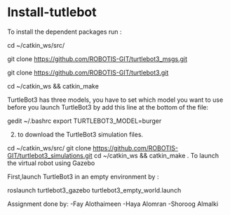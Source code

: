# Install-tutlebot 

To install the dependent packages run :

cd ~/catkin_ws/src/

git clone https://github.com/ROBOTIS-GIT/turtlebot3_msgs.git

git clone https://github.com/ROBOTIS-GIT/turtlebot3.git

cd ~/catkin_ws && catkin_make

TurtleBot3 has three models, you have to set which model you want to use before you launch
TurtleBot3 by add this line at the bottom of the file:

gedit ~/.bashrc
export TURTLEBOT3_MODEL=burger

2. to download the TurtleBot3 simulation files.

cd ~/catkin_ws/src/
git clone https://github.com/ROBOTIS-GIT/turtlebot3_simulations.git
cd ~/catkin_ws && catkin_make
. To launch the virtual robot using Gazebo

First,launch TurtleBot3 in an empty environment by :

roslaunch turtlebot3_gazebo turtlebot3_empty_world.launch


Assignment done by:
-Fay Alothaimeen 
-Haya Alomran 
-Shoroog Almalki

